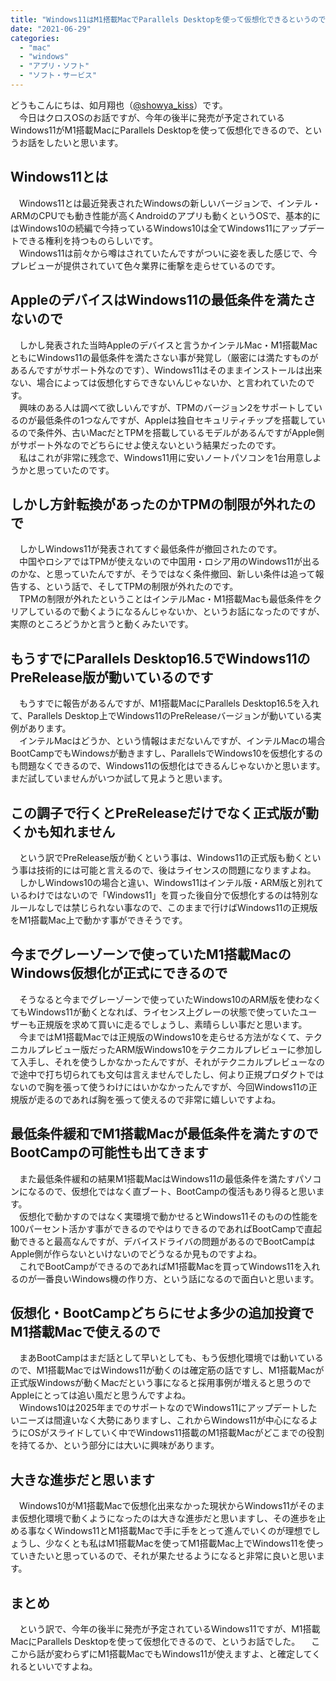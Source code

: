 ```yaml
---
title: "Windows11はM1搭載MacでParallels Desktopを使って仮想化できるというので"
date: "2021-06-29"
categories: 
  - "mac"
  - "windows"
  - "アプリ・ソフト"
  - "ソフト・サービス"
---
```


どうもこんにちは、如月翔也（[@showya\_kiss](http://twitter.com/showya_kiss)）です。  
　今日はクロスOSのお話ですが、今年の後半に発売が予定されているWindows11がM1搭載MacにParallels Desktopを使って仮想化できるので、というお話をしたいと思います。  

## Windows11とは

　Windows11とは最近発表されたWindowsの新しいバージョンで、インテル・ARMのCPUでも動き性能が高くAndroidのアプリも動くというOSで、基本的にはWindows10の続編で今持っているWindows10は全てWindows11にアップデートできる権利を持つものらしいです。  
　Windows11は前々から噂はされていたんですがついに姿を表した感じで、今プレビューが提供されていて色々業界に衝撃を走らせているのです。  

## AppleのデバイスはWindows11の最低条件を満たさないので

　しかし発表された当時Appleのデバイスと言うかインテルMac・M1搭載MacともにWindows11の最低条件を満たさない事が発覚し（厳密には満たすものがあるんですがサポート外なのです）、Windows11はそのままインストールは出来ない、場合によっては仮想化すらできないんじゃないか、と言われていたのです。  
　興味のある人は調べて欲しいんですが、TPMのバージョン2をサポートしているのが最低条件の1つなんですが、Appleは独自セキュリティチップを搭載しているので条件外、古いMacだとTPMを搭載しているモデルがあるんですがApple側がサポート外なのでどちらにせよ使えないという結果だったのです。  
　私はこれが非常に残念で、Windows11用に安いノートパソコンを1台用意しようかと思っていたのです。  

## しかし方針転換があったのかTPMの制限が外れたので

　しかしWindows11が発表されてすぐ最低条件が撤回されたのです。  
　中国やロシアではTPMが使えないので中国用・ロシア用のWindows11が出るのかな、と思っていたんですが、そうではなく条件撤回、新しい条件は追って報告する、という話で、そしてTPMの制限が外れたのです。  
　TPMの制限が外れたということはインテルMac・M1搭載Macも最低条件をクリアしているので動くようになるんじゃないか、というお話になったのですが、実際のところどうかと言うと動くみたいです。  

## もうすでにParallels Desktop16.5でWindows11のPreRelease版が動いているのです

　もうすでに報告があるんですが、M1搭載MacにParallels Desktop16.5を入れて、Parallels Desktop上でWindows11のPreReleaseバージョンが動いている実例があります。  
　インテルMacはどうか、という情報はまだないんですが、インテルMacの場合BootCampでもWindowsが動きますし、ParallelsでWindows10を仮想化するのも問題なくできるので、Windows11の仮想化はできるんじゃないかと思います。まだ試していませんがいつか試して見ようと思います。  

## この調子で行くとPreReleaseだけでなく正式版が動くかも知れません

　という訳でPreRelease版が動くという事は、Windows11の正式版も動くという事は技術的には可能と言えるので、後はライセンスの問題になりますよね。  
　しかしWindows10の場合と違い、Windows11はインテル版・ARM版と別れているわけではないので「Windows11」を買った後自分で仮想化するのは特別なルールなしでは禁じられない事なので、このままで行けばWindows11の正規版をM1搭載Mac上で動かす事ができそうです。  

## 今までグレーゾーンで使っていたM1搭載MacのWindows仮想化が正式にできるので

　そうなると今までグレーゾーンで使っていたWindows10のARM版を使わなくてもWindows11が動くとなれば、ライセンス上グレーの状態で使っていたユーザーも正規版を求めて買いに走るでしょうし、素晴らしい事だと思います。  
　今まではM1搭載Macでは正規版のWindows10を走らせる方法がなくて、テクニカルプレビュー版だったARM版Windows10をテクニカルプレビューに参加して入手し、それを使うしかなかったんですが、それがテクニカルプレビューなので途中で打ち切られても文句は言えませんでしたし、何より正規プロダクトではないので胸を張って使うわけにはいかなかったんですが、今回Windows11の正規版が走るのであれば胸を張って使えるので非常に嬉しいですよね。  

## 最低条件緩和でM1搭載Macが最低条件を満たすのでBootCampの可能性も出てきます

　また最低条件緩和の結果M1搭載MacはWindows11の最低条件を満たすパソコンになるので、仮想化ではなく直ブート、BootCampの復活もあり得ると思います。  
　仮想化で動かすのではなく実環境で動かせるとWindows11そのものの性能を100パーセント活かす事ができるのでやはりできるのであればBootCampで直起動できると最高なんですが、デバイスドライバの問題があるのでBootCampはApple側が作らないといけないのでどうなるか見ものですよね。  
　これでBootCampができるのであればM1搭載Macを買ってWindows11を入れるのが一番良いWindows機の作り方、という話になるので面白いと思います。  

## 仮想化・BootCampどちらにせよ多少の追加投資でM1搭載Macで使えるので

　まあBootCampはまだ話として早いとしても、もう仮想化環境では動いているので、M1搭載MacではWindows11が動くのは確定筋の話ですし、M1搭載Macが正式版Windowsが動くMacだという事になると採用事例が増えると思うのでAppleにとっては追い風だと思うんですよね。  
　Windows10は2025年までのサポートなのでWindows11にアップデートしたいニーズは間違いなく大勢にありますし、これからWindows11が中心になるようにOSがスライドしていく中でWindows11搭載のM1搭載Macがどこまでの役割を持てるか、という部分には大いに興味があります。  

## 大きな進歩だと思います

　Windows10がM1搭載Macで仮想化出来なかった現状からWindows11がそのまま仮想化環境で動くようになったのは大きな進歩だと思いますし、その進歩を止める事なくWindows11とM1搭載Macで手に手をとって進んでいくのが理想でしょうし、少なくとも私はM1搭載Macを使ってM1搭載Mac上でWindows11を使っていきたいと思っているので、それが果たせるようになると非常に良いと思います。  

## まとめ

　という訳で、今年の後半に発売が予定されているWindows11ですが、M1搭載MacにParallels Desktopを使って仮想化できるので、というお話でした。 　ここから話が変わらずにM1搭載MacでもWindows11が使えますよ、と確定してくれるといいですよね。
